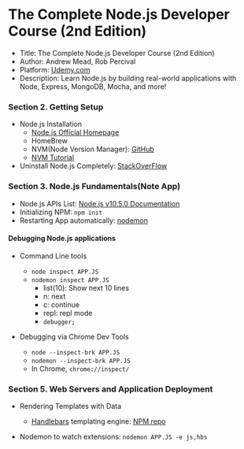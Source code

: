# The Complete Node.js Developer Course (2nd Edition)



* Title: The Complete Node.js Developer Course (2nd Edition)
* Author: Andrew Mead, Rob Percival
* Platform: [Udemy.com](https://www.udemy.com/)
* Description: Learn Node.js by building real-world applications with Node, Express, MongoDB, Mocha, and more!



### Section 2. Getting Setup

* Node.js Installation
  - [Node.js Official Homepage](https://nodejs.org/en/)
  - HomeBrew
  - NVM(Node Version Manager): [GitHub](https://github.com/creationix/nvm)
  - [NVM Tutorial](https://nodesource.com/blog/installing-node-js-tutorial-using-nvm-on-mac-os-x-and-ubuntu/)
* Uninstall Node.js Completely: [StackOverFlow](https://stackoverflow.com/questions/11177954/how-do-i-completely-uninstall-node-js-and-reinstall-from-beginning-mac-os-x)



### Section 3. Node.js Fundamentals(Note App)

* Node.js APIs List: [Node.js v10.5.0 Documentation](https://nodejs.org/api/)
* Initializing NPM: `npm init`
* Restarting App automatically: [nodemon](https://www.npmjs.com/package/nodemon)



#### Debugging Node.js applications

* Command Line tools
  - `node inspect APP.JS`
  - `nodemon inspect APP.JS`
    - list(10): Show next 10 lines
    - n: next
    - c: continue
    - repl: repl mode
    - `debugger;`


* Debugging via Chrome Dev Tools
  - `node --inspect-brk APP.JS`
  - `nodemon --inspect-brk APP.JS`
  - In Chrome, `chrome://inspect/`



### Section 5. Web Servers and Application Deployment

* Rendering Templates with Data
  - [Handlebars](http://handlebarsjs.com/) templating engine: [NPM repo](https://www.npmjs.com/package/hbs)

* Nodemon to watch extensions: `nodemon APP.JS -e js,hbs`
